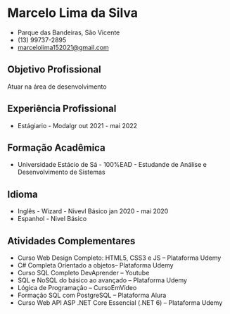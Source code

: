 # Marcelo Lima da Silva

 - Parque das Bandeiras, São Vicente  
 - (13) 99737-2895  
 - marcelolima152021@gmail.com

## Objetivo Profissional
Atuar na área de desenvolvimento

## Experiência Profissional
 - Estágiario - Modalgr out 2021 - mai 2022

## Formação Acadêmica
 - Universidade Estácio de Sá - 100%EAD - Estudande de Análise e Desenvolvimento de Sistemas

## Idioma
 - Inglês - Wizard - Nivevl Básico jan 2020 - mai 2020
 - Espanhol - Nivel Básico

## Atividades Complementares
 - Curso Web Design Completo: HTML5, CSS3 e JS –  Plataforma Udemy
 - C# Completa Orientado a objetos–  Plataforma Udemy       
 - Curso SQL Completo DevAprender –  Youtube                
 - SQL e NoSQL do básico ao avançado –  Plataforma Udemy
 - Lógica de Programação –  CursoEmVídeo
 - Formação SQL com PostgreSQL – Plataforma Alura
 - Curso Web API ASP .NET Core Essencial (.NET 6) –  Plataforma Udemy


